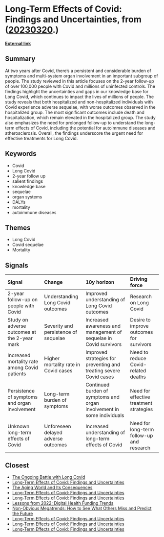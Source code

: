 # __Long-Term Effects of Covid: Findings and Uncertainties__, from ([20230320](https://kghosh.substack.com/p/20230320).)

__[External link](https://erictopol.substack.com/p/long-term-long-covid?r=2inn&utm_source=substack&utm_medium=email)__



## Summary

At two years after Covid, there’s a persistent and considerable burden of symptoms and multi-system organ involvement in an important subgroup of people. The study reviewed in this article focuses on the 2-year follow-up of over 100,000 people with Covid and millions of uninfected controls. The findings highlight the uncertainties and gaps in our knowledge base for Long Covid, which continues to impact the lives of millions of people. The study reveals that both hospitalized and non-hospitalized individuals with Covid experience adverse sequelae, with worse outcomes observed in the hospitalized group. The most significant outcomes include death and hospitalization, which remain elevated in the hospitalized group. The study also emphasizes the need for prolonged follow-up to understand the long-term effects of Covid, including the potential for autoimmune diseases and atherosclerosis. Overall, the findings underscore the urgent need for effective treatments for Long Covid.

## Keywords

* Covid
* Long Covid
* 2-year follow up
* salient findings
* knowledge base
* sequelae
* organ systems
* DALYs
* mortality
* autoimmune diseases

## Themes

* Long Covid
* Covid sequelae
* Mortality

## Signals

| Signal                                        | Change                               | 10y horizon                                                            | Driving force                             |
|:----------------------------------------------|:-------------------------------------|:-----------------------------------------------------------------------|:------------------------------------------|
| 2-year follow-up on people with Covid         | Understanding Long Covid outcomes    | Improved understanding of Long Covid outcomes                          | Research on Long Covid                    |
| Study on adverse outcomes at the 2-year mark  | Severity and persistence of sequelae | Increased awareness and management of sequelae in Covid survivors      | Desire to improve outcomes for survivors  |
| Increased mortality rate among Covid patients | Higher mortality rate in Covid cases | Improved strategies for preventing and treating severe Covid cases     | Need to reduce Covid-related deaths       |
| Persistence of symptoms and organ involvement | Long-term burden of symptoms         | Continued burden of symptoms and organ involvement in some individuals | Need for effective treatment strategies   |
| Unknown long-term effects of Covid            | Unforeseen delayed adverse outcomes  | Increased understanding of long-term effects of Covid                  | Need for long-term follow-up and research |

## Closest

* [The Ongoing Battle with Long Covid](c47cb1fe2b4ae786edcfe793f7c528c2)
* [Long-Term Effects of Covid: Findings and Uncertainties](b1b5f0564e486b3e1f123da956f6b1a6)
* [The Aging World and Its Consequences](a8bf5109e22909dfe327db0ee8f3853d)
* [Long-Term Effects of Covid: Findings and Uncertainties](b1b5f0564e486b3e1f123da956f6b1a6)
* [Long-Term Effects of Covid: Findings and Uncertainties](b1b5f0564e486b3e1f123da956f6b1a6)
* [Lessons from 2022: Digital Health Funding Trends](94a0e8fa4feeea0751c7d3ea8ffd1302)
* [Non-Obvious Megatrends: How to See What Others Miss and Predict the Future](53c5550484135e9581500f193d2e8a0f)
* [Long-Term Effects of Covid: Findings and Uncertainties](b1b5f0564e486b3e1f123da956f6b1a6)
* [Long-Term Effects of Covid: Findings and Uncertainties](b1b5f0564e486b3e1f123da956f6b1a6)
* [Long-Term Effects of Covid: Findings and Uncertainties](b1b5f0564e486b3e1f123da956f6b1a6)